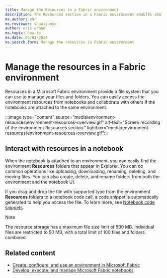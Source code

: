 ```yaml
---
title: Manage the Resources in a Fabric environment
description: The Resources section in a Fabric environment enables small resources management. Learn how to use the resources folder in the development lifecycle.
ms.author: eur
ms.reviewer: shuaijunye
author: eric-urban
ms.topic: how-to
ms.date: 05/01/2024
ms.search.form: Manage the resources in Fabric environment
---
```


# Manage the resources in a Fabric environment

Resources in a Microsoft Fabric environment provide a file system that you can use to manage your files and folders. You can easily access the environment resources from notebooks and collaborate with others if the notebooks are attached to the same environment.

:::image type="content" source="media\environment-resources\environment-resources-overview.gif" alt-text="Screen recording of the environment Resources section." lightbox="media/environment-resources/environment-resources-overview.gif":::

## Interact with resources in a notebook

When the notebook is attached to an environment, you can easily find the environment **Resources** folders that appear in Explorer. You can do common operations like uploading, downloading, renaming, deleting, and moving files. You can also create, delete, and rename folders from both the environment and the notebook UI.

If you drag and drop the file with supported type from the environment **Resources** folders to a notebook code cell, a code snippet is automatically generated to help you access the file. To learn more, see [Notebook code snippets](author-execute-notebook.md#code-snippets).

> [!NOTE]
> The resource storage has a maximum file size limit of 500 MB. Individual files are restricted to 50 MB, with a total limit of 100 files and folders combined.

## Related content

- [Create, configure, and use an environment in Microsoft Fabric](create-and-use-environment.md)
- [Develop, execute, and manage Microsoft Fabric notebooks](author-execute-notebook.md)
